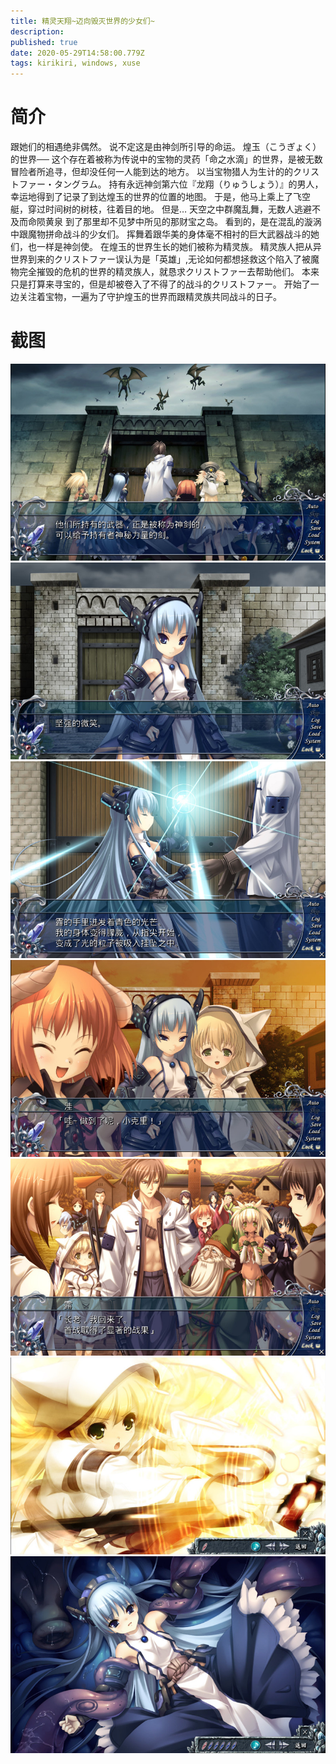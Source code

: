 ```yaml
---
title: 精灵天翔~迈向毁灭世界的少女们~
description: 
published: true
date: 2020-05-29T14:58:00.779Z
tags: kirikiri, windows, xuse
---
```


# 简介
跟她们的相遇绝非偶然。
说不定这是由神剑所引导的命运。
煌玉（こうぎょく）的世界──
这个存在着被称为传说中的宝物的灵药「命之水滴」的世界，是被无数冒险者所追寻，但却没任何一人能到达的地方。
以当宝物猎人为生计的的クリストファー・タングラム。
持有永远神剑第六位『龙翔（りゅうしょう）』的男人，幸运地得到了记录了到达煌玉的世界的位置的地图。
于是，他马上乘上了飞空艇，穿过时间树的树枝，往着目的地。
但是…
天空之中群魔乱舞，无数人逃避不及而命陨黄泉
到了那里却不见梦中所见的那财宝之岛。
看到的，是在混乱的漩涡中跟魔物拼命战斗的少女们。
挥舞着跟华美的身体毫不相衬的巨大武器战斗的她们，也一样是神剑使。
在煌玉的世界生长的她们被称为精灵族。
精灵族人把从异世界到来的クリストファー误认为是「英雄」,无论如何都想拯救这个陷入了被魔物完全摧毁的危机的世界的精灵族人，就恳求クリストファー去帮助他们。
本来只是打算来寻宝的，但是却被卷入了不得了的战斗的クリストファー。
开始了一边关注着宝物，一遍为了守护煌玉的世界而跟精灵族共同战斗的日子。

# 截图
![1.jpg](/pic/精灵天翔/1.jpg)
![2.jpg](/pic/精灵天翔/2.jpg)
![3.jpg](/pic/精灵天翔/3.jpg)
![4.jpg](/pic/精灵天翔/4.jpg)
![5.jpg](/pic/精灵天翔/5.jpg)
![6.jpg](/pic/精灵天翔/6.jpg)
![7.jpg](/pic/精灵天翔/7.jpg)